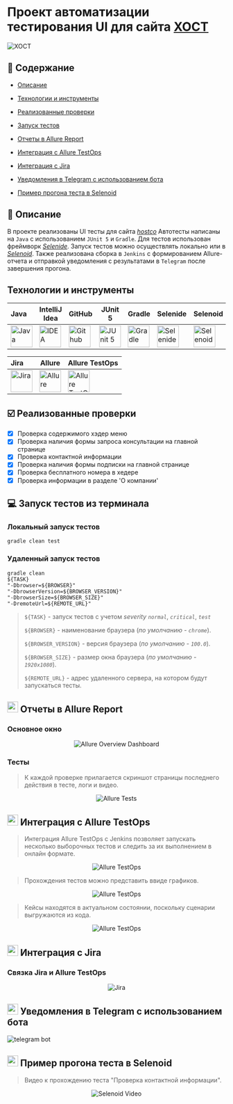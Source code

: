 
<h1 >Проект автоматизации тестирования UI для сайта <a href="https://hostco.ru/">XOCT</a></h1>

![XOCT](media/screenshots/project.png)

## :bookmark_tabs: Содержание


* <a href="#description">Описание</a>

* <a href="#tools">Технологии и инструменты</a>

* <a href="#cases">Реализованные проверки</a>

* <a href="#run">Запуск тестов</a>

* <a href="#allure">Отчеты в Allure Report</a>

* <a href="#allure-testops">Интеграция с Allure TestOps</a>

* <a href="#jira">Интеграция с Jira</a>

* <a href="#telegram">Уведомления в Telegram с использованием бота</a>

* <a href="#video">Пример прогона теста в Selenoid</a>

<a id="description"></a>
## :open_book: Описание
В проекте реализованы UI тесты для сайта [_hostco_](https://hostco.ru/)
Автотесты написаны на <code>Java</code> с использованием <code>JUnit 5</code> и <code>Gradle</code>.
Для тестов использован фреймворк [_Selenide_](https://selenide.org/).
Запуск тестов можно осуществлять локально или в [_Selenoid_](https://aerokube.com/selenoid/).
Также реализована сборка в <code>Jenkins</code> с формированием Allure-отчета и отправкой уведомления с результатами в <code>Telegram</code> после завершения прогона.

<a id="tools"></a>
## Технологии и инструменты

| Java                                                                                                    | IntelliJ Idea                                                                                                                | GitHub                                                                                                    | JUnit 5                                                                                                          | Gradle                                                                                                    | Selenide                                                                                                        | Selenoid                                                                                                                 |                                                                                                         Jenkins |
|:--------------------------------------------------------------------------------------------------------|------------------------------------------------------------------------------------------------------------------------------|-----------------------------------------------------------------------------------------------------------|------------------------------------------------------------------------------------------------------------------|-----------------------------------------------------------------------------------------------------------|-----------------------------------------------------------------------------------------------------------------|--------------------------------------------------------------------------------------------------------------------------|----------------------------------------------------------------------------------------------------------------:|
| <a href="https://www.java.com/"><img src="media/logo/Java.svg" width="50" height="50"  alt="Java"/></a> | <a id ="tech" href="https://www.jetbrains.com/idea/"><img src="media/logo/Idea.svg" width="50" height="50"  alt="IDEA"/></a> | <a href="https://github.com/"><img src="media/logo/GitHub.svg" width="50" height="50"  alt="Github"/></a> | <a href="https://junit.org/junit5/"><img src="media/logo/Junit5.svg" width="50" height="50"  alt="JUnit 5"/></a> | <a href="https://gradle.org/"><img src="media/logo/Gradle.svg" width="50" height="50"  alt="Gradle"/></a> | <a href="https://selenide.org/"><img src="media/logo/Selenide.svg" width="50" height="50"  alt="Selenide"/></a> | <a href="https://aerokube.com/selenoid/"><img src="media/logo/Selenoid.svg" width="50" height="50"  alt="Selenoid"/></a> | <a href="https://www.jenkins.io/"><img src="media/logo/Jenkins.svg" width="50" height="50"  alt="Jenkins"/></a> |


| Jira                                                                                                                         | Allure                                                                                                                    | Allure TestOps                                                                                                      |
|:-----------------------------------------------------------------------------------------------------------------------------|---------------------------------------------------------------------------------------------------------------------------|---------------------------------------------------------------------------------------------------------------------|
| <a href="https://www.atlassian.com/ru/software/jira"><img src="media/logo/Jira.svg" width="50" height="50"  alt="Jira"/></a> | <a href="https://github.com/allure-framework"><img src="media/logo/Allure.svg" width="50" height="50"  alt="Allure"/></a> | <a href="https://qameta.io/"><img src="media/logo/Allure_TO.svg" width="50" height="50"  alt="Allure TestOps"/></a> |

<a id="cases"></a>
## :ballot_box_with_check: Реализованные проверки

- [x] Проверка содержимого хэдер меню
- [x] Проверка наличия формы запроса консультации на главной странице
- [x] Проверка контактной информации
- [x] Проверка наличия формы подписки на главной странице
- [x] Проверка бесплатного номера в хедере
- [x] Проверка информации в разделе 'О компании'

<a id="run"></a>
## :computer: Запуск тестов из терминала
### Локальный запуск тестов

```
gradle clean test 
```

### Удаленный запуск тестов

```
gradle clean
${TASK}
"-Dbrowser=${BROWSER}" 
"-DbrowserVersion=${BROWSER_VERSION}" 
"-DbrowserSize=${BROWSER_SIZE}" 
"-DremoteUrl=${REMOTE_URL}"

```
> `${TASK}` - запуск тестов с учетом _severity_  _<code>normal</code>_, _<code>critical</code>_, _<code>test</code>_
> 
> `${BROWSER}` - наименование браузера (_по умолчанию - <code>chrome</code>_).
>
> `${BROWSER_VERSION}` - версия браузера (_по умолчанию - <code>100.0</code>_).
>
> `${BROWSER_SIZE}` - размер окна браузера (_по умолчанию - <code>1920x1080</code>_).
>
> `${REMOTE_URL}` - адрес удаленного сервера, на котором будут запускаться тесты.

<a id="allure"></a>
## <img src="media/logo/Allure.svg" width="25" height="25"/></a> Отчеты в Allure Report

### Основное окно

<p align="center">
<img title="Allure Overview Dashboard" src="media/screenshots/alluremain.png">
</p>

### Тесты

>К каждой проверке прилагается скриншот страницы последнего действия в тесте, логи и видео.

<p align="center">
<img title="Allure Tests" src="media/screenshots/allure2.png">
</p>

<a id="allure-testops"></a>
## <img src="media/logo/Allure_TO.svg" width="25" height="25"/></a> Интеграция с Allure TestOps

>Интеграция Allure TestOps с Jenkins позволяет запускать несколько выборочных тестов и следить за их выполнением в онлайн формате.

<p align="center">
<img title="Allure TestOps" src="media/screenshots/allureTOintegration.png">
</p>

>Прохождения тестов можно представить ввиде графиков.

<p align="center">
<img title="Allure TestOps" src="media/screenshots/dashboard.png">
</p>

>Кейсы находятся в актуальном состоянии, поскольку сценарии выгружаются из кода.

<p align="center">
<img title="Allure TestOps" src="media/screenshots/testk.png">
</p>

<a id="jira"></a>
## <img src="media/logo/Jira.svg" width="25" height="25"/></a> Интеграция с Jira

### Связка Jira и Allure TestOps
<p align="center">
<img title="Jira" src="media/screenshots/jira.png">
</p>


<a id="telegram"></a>
## <img src="media/logo/Telegram.svg" width="25" height="25"/></a> Уведомления в Telegram с использованием бота

<p >
<img title="telegram bot" src="media/screenshots/tele.png">
</p>

<a id="video"></a>
## <img src="media/logo/Selenoid.svg" width="25" height="25"/></a> Пример прогона теста в Selenoid

> Видео к прохождению теста "Проверка контактной информации".
<p align="center">
  <img title="Selenoid Video" src="media/video/exampleVideo.gif">
</p>